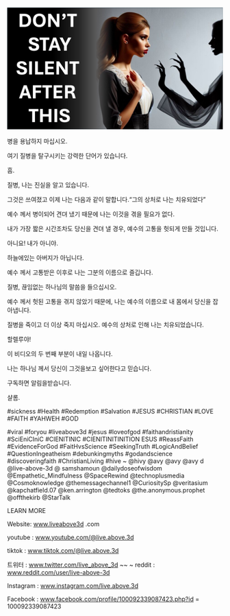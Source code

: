 ![Video cover image](../cover.jpeg "cover-photo")

병을 용납하지 마십시오.

여기 질병을 탈구시키는 강력한 단어가 있습니다.

흠.

질병, 나는 진실을 알고 있습니다.

그것은 쓰여졌고 이제 나는 다음과 같이 말합니다.“그의 상처로 나는 치유되었다”

예수 께서 병이되어 견뎌 냈기 때문에 나는 이것을 겪을 필요가 없다.

내가 가장 짧은 시간조차도 당신을 견뎌 낼 경우, 예수의 고통을 헛되게 만들 것입니다.

아니요! 내가 아니야.

하늘에있는 아버지가 아닙니다.

예수 께서 고통받은 이후로 나는 그분의 이름으로 즐깁니다.

질병, 끊임없는 하나님의 말씀을 들으십시오.

예수 께서 헛된 고통을 겪지 않았기 때문에, 나는 예수의 이름으로 내 몸에서 당신을 잡아냅니다.

질병을 죽이고 더 이상 죽지 마십시오. 예수의 상처로 인해 나는 치유되었습니다.

할렐루야!

이 비디오의 두 번째 부분이 내일 나옵니다.

나는 하나님 께서 당신이 그것을보고 싶어한다고 믿습니다.

구독하면 알림을받습니다.

샬롬.


#sickness #Health #Redemption #Salvation #JESUS ​​#CHRISTIAN #LOVE #FAITH #YAHWEH #GOD

#viral #foryou #liveabove3d #jesus #loveofgod #faithandristianity #SciEniCIniC #CIENITINIC #CIENITINITINITION ESUS #ReassFaith #EvidenceForGod #FaitHvsScience #SeekingTruth #LogicAndBelief #QuestionIngeatheism #debunkingmyths #godandscience #discoveringfaith #ChristianLiving #hive ~ @hivy @avy @avy @avy d @live-above-3d @ samshamoun @dailydoseofwisdom @Empathetic_Mindfulness @SpaceRewind @technoplusmedia @Cosmoknowledge @themessagechannel1 @CuriositySp @veritasium @kapchatfield.07 @ken.arrington @tedtoks @the.anonymous.prophet @offthekirb @StarTalk

LEARN MORE


Website: www.liveabove3d .com

youtube : www.youtube.com/@live.above.3d

tiktok : www.tiktok.com/@live.above.3d

트위터 : www.twitter.com/live_above_3d ~~ ~ reddit : www.reddit.com/user/live-above-3d

Instagram : www.instagram.com/live.above.3d

Facebook : www.facebook.com/profile/100092339087423.php?id = 100092339087423

